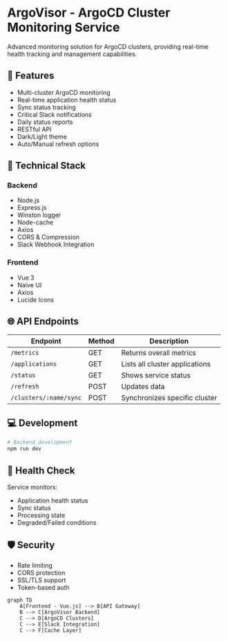 # ArgoVisor - ArgoCD Cluster Monitoring Service

Advanced monitoring solution for ArgoCD clusters, providing real-time health tracking and management capabilities.

## 🚀 Features

- Multi-cluster ArgoCD monitoring
- Real-time application health status
- Sync status tracking
- Critical Slack notifications
- Daily status reports
- RESTful API
- Dark/Light theme
- Auto/Manual refresh options

## 🔧 Technical Stack

### Backend
- Node.js
- Express.js
- Winston logger
- Node-cache
- Axios
- CORS & Compression
- Slack Webhook Integration

### Frontend
- Vue 3
- Naive UI
- Axios
- Lucide Icons


## 🌐 API Endpoints

| Endpoint | Method | Description |
|----------|--------|-------------|
| `/metrics` | GET | Returns overall metrics |
| `/applications` | GET | Lists all cluster applications |
| `/status` | GET | Shows service status |
| `/refresh` | POST | Updates data |
| `/clusters/:name/sync` | POST | Synchronizes specific cluster |

## 💻 Development

```bash
# Backend development
npm run dev
```

## 🚦 Health Check

Service monitors:
- Application health status
- Sync status
- Processing state
- Degraded/Failed conditions

## 🛡️ Security

- Rate limiting
- CORS protection
- SSL/TLS support
- Token-based auth


```mermaid
graph TD
    A[Frontend - Vue.js] --> B[API Gateway]
    B --> C[ArgoVisor Backend]
    C --> D[ArgoCD Clusters]
    C --> E[Slack Integration]
    C --> F[Cache Layer]
```
